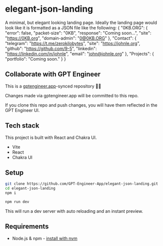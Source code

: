 # elegant-json-landing

A minimal, but elegant looking landing page. Ideally the landing page would look like it is formatted as a JSON file like the following:
{
    "0KB.ORG": {
        "error": false,
        "packet-size": "0KB",
        "response": "Coming soon...",
        "site": "https://0KB.org",
        "domain-admin": "0@0KB.ORG"
    },
    "Contact": {
        "telegram": "https://t.me/zerokilobytes",
        "site": "https://johnle.org",
        "github": "https://github.com/9-5",
        "linkedin": "https://linkedin.com/in/johnle",
        "email": "john@johnle.org"
    },
    "Projects": {
        "portfolio": "Coming soon."
    }
}

## Collaborate with GPT Engineer

This is a [gptengineer.app](https://gptengineer.app)-synced repository 🌟🤖

Changes made via gptengineer.app will be committed to this repo.

If you clone this repo and push changes, you will have them reflected in the GPT Engineer UI.

## Tech stack

This project is built with React and Chakra UI.

- Vite
- React
- Chakra UI

## Setup

```sh
git clone https://github.com/GPT-Engineer-App/elegant-json-landing.git
cd elegant-json-landing
npm i
```

```sh
npm run dev
```

This will run a dev server with auto reloading and an instant preview.

## Requirements

- Node.js & npm - [install with nvm](https://github.com/nvm-sh/nvm#installing-and-updating)
